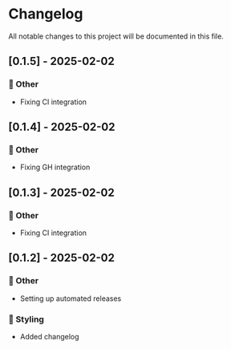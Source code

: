 # Changelog

All notable changes to this project will be documented in this file.

## [0.1.5] - 2025-02-02

### 💼 Other

- Fixing CI integration

## [0.1.4] - 2025-02-02

### 💼 Other

- Fixing GH integration

## [0.1.3] - 2025-02-02

### 💼 Other

- Fixing CI integration

## [0.1.2] - 2025-02-02

### 💼 Other

- Setting up automated releases

### 🎨 Styling

- Added changelog

<!-- generated by git-cliff -->
